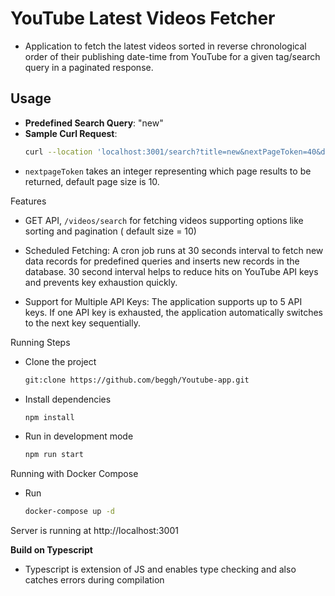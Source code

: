 # YouTube Latest Videos Fetcher

- Application to fetch the latest videos sorted in reverse chronological order of their publishing date-time from YouTube for a given tag/search query in a paginated response.

## Usage

- **Predefined Search Query**: "new"
- **Sample Curl Request**:
  ```bash
  curl --location 'localhost:3001/search?title=new&nextPageToken=40&description=new'
- `nextpageToken` takes an integer representing which page results to be returned, default page size is 10.

Features
- GET API, ```/videos/search``` for fetching videos supporting options like sorting and pagination ( default size = 10)
  
- Scheduled Fetching: A cron job runs at 30 seconds interval to fetch new data records for predefined queries and inserts new records in the database. 30 second interval helps to reduce hits on YouTube API keys and prevents key exhaustion quickly.

- Support for Multiple API Keys: The application supports up to 5 API keys. If one API key is exhausted, the application automatically switches to the next key sequentially.

Running Steps

- Clone the project
  ```bash
  git:clone https://github.com/beggh/Youtube-app.git
- Install dependencies
  ```bash
  npm install

- Run in development mode
  ```bash
  npm run start

Running with Docker Compose

- Run
  ```bash
  docker-compose up -d
Server is running at http://localhost:3001

**Build on Typescript**
- Typescript is extension of JS and enables type checking and also catches errors during compilation
